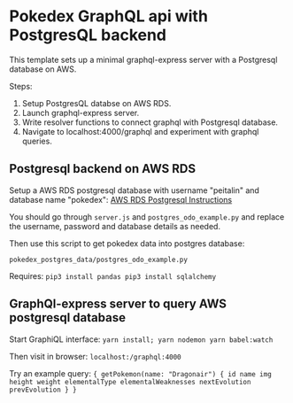 


# Pokedex GraphQL api with PostgresQL backend

This template sets up a minimal graphql-express server with a Postgresql database on AWS.

Steps:
1) Setup PostgresQL databse on AWS RDS.
2) Launch graphql-express server.
3) Write resolver functions to connect graphql with Postgresql database.
4) Navigate to localhost:4000/graphql and experiment with graphql queries.



## Postgresql backend on AWS RDS
Setup a AWS RDS postgresql database with username "peitalin" and database name "pokedex":
[AWS RDS Postgresql Instructions]( http://docs.aws.amazon.com/AmazonRDS/latest/UserGuide/CHAP_GettingStarted.CreatingConnecting.PostgreSQL.html )

You should go through `server.js` and `postgres_odo_example.py` and replace the username, password and database details as needed.

Then use this script to get pokedex data into postgres database:

`pokedex_postgres_data/postgres_odo_example.py`

Requires:
`
pip3 install pandas
pip3 install sqlalchemy
`

## GraphQl-express server to query AWS postgresql database

Start GraphiQL interface:
`
yarn install;
yarn nodemon
yarn babel:watch
`

Then visit in browser:
`localhost:/graphql:4000`


Try an example query:
`{
  getPokemon(name: "Dragonair") {
    id
    name
    img
    height
    weight
    elementalType
    elementalWeaknesses
    nextEvolution
    prevEvolution
  }
}`




